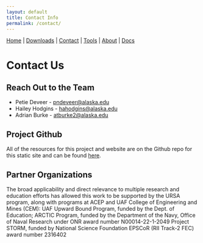 ```yaml
---
layout: default
title: Contact Info
permalink: /contact/
---
```

<nav>
  <a href="{{ '/' | relative_url }}">Home</a> |
  <a href="{{ '/downloads/' | relative_url }}">Downloads</a> |
  <a href="{{ '/contact/' | relative_url }}">Contact</a> |
  <a href="{{ '/tools/' | relative_url }}">Tools</a> |
  <a href="{{ '/about/' | relative_url }}">About</a> |
  <a href="{{ '/docs/' | relative_url }}">Docs</a>
</nav>

# Contact Us


## Reach Out to the Team
- Petie Deveer - pndeveer@alaska.edu
- Hailey Hodgins - hahodgins@alaska.edu
- Adrian Burke - atburke2@alaska.edu


## Project Github
All of the resources for this project and website are on the Github repo for this static site and can be found [here](https://github.com/uaf-t3/pulse-startram).


## Partner Organizations
The broad applicability and direct relevance to multiple research and education efforts has allowed this work to be supported by the URSA program, along with programs at ACEP and UAF College of Engineering and Mines (CEM): 
UAF Upward Bound Program, funded by the Dept. of Education;
ARCTIC Program, funded by the Department of the Navy, Office of Naval Research under ONR award number N00014-22-1-2049
Project STORM, funded by National Science Foundation EPSCoR (RII Track-2 FEC) award number 2316402

